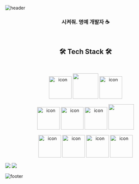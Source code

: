 ![header](https://capsule-render.vercel.app/api?type=waving&color=66CCFF&height=180&section=header&text=Hello%20JaeyoonGit%20&#129299;&fontSize=40&fadeIn&fontAlignY=36&fontColor=FFFFFF)

<h3 align="center"> 시켜줘. 명예 개발자 &#x2615  </h3>
<br>


<h2 align="center"> 🛠 Tech Stack 🛠 </h2>
<br>

<p align="center">
  <img src="https://techstack-generator.vercel.app/django-icon.svg" alt="icon" width="71" height="71" />
  <img src="https://github.com/yoojaeyoonGit/yoojaeyoonGit/assets/110767749/341dc471-a491-4e2f-9733-fa7083d801f6" width="80" height="80"/>
  <img src="https://techstack-generator.vercel.app/restapi-icon.svg" alt="icon" width="71" height="71" />
</p>
<p align="center">
  <img src="https://techstack-generator.vercel.app/python-icon.svg" alt="icon" width="71" height="71" />
  <img src="https://techstack-generator.vercel.app/java-icon.svg" alt="icon" width="71" height="71" />
  <img src="https://techstack-generator.vercel.app/mysql-icon.svg" alt="icon" width="71" height="71" />
  <img src="https://github.com/yoojaeyoonGit/yoojaeyoonGit/assets/110767749/2f4f305d-2753-4c9d-9d75-1f7a95d22128" width="80" height="80"/>
</p>
<p align="center">
  <img src="https://techstack-generator.vercel.app/nginx-icon.svg" alt="icon" width="71" height="71" />
  <img src="https://techstack-generator.vercel.app/docker-icon.svg" alt="icon" width="71" height="71" />
  <img src="https://techstack-generator.vercel.app/github-icon.svg" alt="icon" width="71" height="71" />
  <img src="https://techstack-generator.vercel.app/aws-icon.svg" alt="icon" width="71" height="71" />
</p>

<img src="https://github-readme-stats.vercel.app/api/top-langs/?username=yoojaeyoonGit&layout=compact">
<img src="https://github-readme-stats.vercel.app/api?username=yoojaeyoonGit&show_icons=true">


![footer](https://capsule-render.vercel.app/api?section=footer&type=waving&color=66CCFF)

<!--

<!--
**yoojaeyoonGit/yoojaeyoonGit** is a ✨ _special_ ✨ repository because its `README.md` (this file) appears on your GitHub profile.

Here are some ideas to get you started:

- 🔭 I’m currently working on ...
- 🌱 I’m currently learning ...
- 👯 I’m looking to collaborate on ...
- 🤔 I’m looking for help with ...
- 💬 Ask me about ...
- 📫 How to reach me: ...
- 😄 Pronouns: ...
- ⚡ Fun fact: ...
-->
